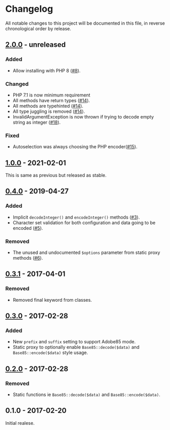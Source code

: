 # Changelog

All notable changes to this project will be documented in this file, in reverse chronological order by release.

## [2.0.0](https://github.com/tuupola/base85/compare/1.0.0...2.x) - unreleased

### Added
- Allow installing with PHP 8 ([#8](https://github.com/tuupola/base85/pull/8)).

### Changed
- PHP 7.1 is now minimum requirement
- All methods have return types ([#14](https://github.com/tuupola/base85/pull/14)).
- All methods are typehinted ([#14](https://github.com/tuupola/base85/pull/14)).
- All type juggling is removed ([#14](https://github.com/tuupola/base85/pull/14)).
- InvalidArgumentException is now thrown if trying to decode empty string as integer ([#18](https://github.com/tuupola/base85/pull/18)).
### Fixed
- Autoselection was always choosing the PHP encoder([#15](https://github.com/tuupola/base85/pull/15)).

## [1.0.0](https://github.com/tuupola/base85/compare/0.4.0...1.0.0) - 2021-02-01

This is same as previous but released as stable.

## [0.4.0](https://github.com/tuupola/base85/compare/0.3.1...0.4.0) - 2019-04-27

### Added
- Implicit `decodeInteger()` and `encodeInteger()` methods ([#3](https://github.com/tuupola/base85/pull/3/files)).
- Character set validation for both configuration and data going to be encoded ([#5](https://github.com/tuupola/base85/pull/5/files)).

### Removed
- The unused and undocumented `$options` parameter from static proxy methods ([#6](https://github.com/tuupola/base85/pull/6/files)).


## [0.3.1](https://github.com/tuupola/base85/compare/0.3.0...0.3.1) - 2017-04-01

### Removed
- Removed final keyword from classes.

## [0.3.0](https://github.com/tuupola/base85/compare/0.2.0...0.3.0) - 2017-02-28

### Added
- New `prefix` and `suffix` setting to support Adobe85 mode.
- Static proxy to optionally enable `Base85::decode($data)` and `Base85::encode($data)` style usage.

## [0.2.0](https://github.com/tuupola/base85/compare/0.1.0...0.2.0) - 2017-02-28

### Removed
- Static functions ie `Base85::decode($data)` and `Base85::encode($data)`.

## 0.1.0 - 2017-02-20

Initial realese.
